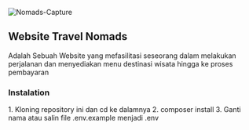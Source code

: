 ![Nomads-Capture](https://user-images.githubusercontent.com/75848911/157253362-aec4bb47-8349-422b-8e71-4f3163666936.JPG)

<h2>Website Travel Nomads</h2>
Adalah Sebuah Website yang mefasilitasi seseorang dalam melakukan perjalanan dan menyediakan menu destinasi wisata hingga ke proses pembayaran

<h3>Instalation</h3>
1. Kloning repository ini dan cd ke dalamnya
2. composer install
3. Ganti nama atau salin file .env.example menjadi .env
